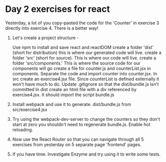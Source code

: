 # Day 2 exercises for react

Yesterday, a lot of you copy-pasted the code for the 'Counter' in exercise 3 directly into exercise 4. There is a better way! 

1. Let's create a project structure -

	Use npm to install and save react and reactDOM
	create a folder 'dist' (short for distribution) this is where our generated code will live.
	create a folder 'src' (short for source). This is where our code will live.
	create a folder 'src/components.' This is where the source code for our components will go
	create a file for counter.js and counterList.jsx in components. Separate the code and import counter into counter.jsx.
	In src create an exercise4.jsx file. Since counterList is defined externally it won't have much to do.
	Update .gitignore so that the dist/bundle.js isn't committed
	In dist create an html file with a div referenced by exercise4.jsx. It should import the script bundle.js

2. Install webpack and use it to generate. dist/bundle.js from src/exercise4.jsx 

3. Try using the webpack-dev-server to change the counters so they don't start at zero you shouldn't need to regenerate bundle.js. Enable hot reloading.

4.  Now use the React Router so that you can navigate through all 5 exercises from yesterday on 5 separate page 'frontend' pages.

5. If you have time. Investigate Enzyme and try using it to write some tests.